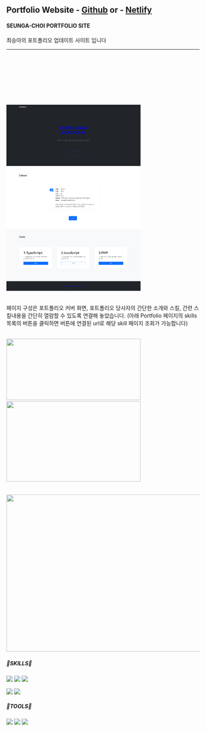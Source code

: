 ##  Portfolio Website - <a href="https://seungachoi0925.github.io/HTML-CSS/">Github</a> or - <a href="https://sample-seungachoi0925.netlify.app/">Netlify</a>

#### SEUNGA-CHOI PORTFOLIO SITE
최승아의 포트폴리오 업데이트 사이트 입니다

<hr>




<BR><BR><BR>


  





  <BR><BR><BR>
    
<img src="images\p화면.png" width="350" height="160"> <img src="images\p2.png"  width="350" height="160"> <img src="images\p3.png" width="350" height="160">
    
<br>
 페이지 구성은 포트폴리오 커버 화면, 포트폴리오 당사자의 간단한 소개와 스킬, 간련 스킬내용을 간단히 열람할 수 있도록 연결해 놓았습니다.
 (아래 Portfolio 페이지의 skills 목록의 버튼을 클릭하면 버튼에 연결된 url로 해당 skill 페이지 조회가 가능합니다)<br>
<br>


<img src="https://user-images.githubusercontent.com/112832677/204165081-c701e840-b584-4ff1-8684-66087ab7af58.png" width="350" height="160"> <img src="https://user-images.githubusercontent.com/112832677/204165087-1cead5aa-9a10-4d63-8203-9bf03b96d8d7.png" width="350" height="210"> <br><br>
    
<img src="https://user-images.githubusercontent.com/112832677/205490672-b2f2a487-fea5-4ef0-be0d-f2ba738a65ba.gif" width="760" height="410">

##### 🌟SKILLS🌟
  
<img src="https://img.shields.io/badge/HTML5-E34F2?style=flat&logo=HTML5&logoColor=blue"/> <img src="https://img.shields.io/badge/CSS3-1572B6?style=flat&logo=CSS3&logoColor=yello"/> <img src="https://img.shields.io/badge/JavaScript-F7DF1E?style=flat&logo=JavaScript&logoColor=white"/>
  
<img src="https://img.shields.io/badge/PHP-777BB4?style=flat&logo=PHP&logoColor=PINK"/> <img src="https://img.shields.io/badge/TypeScript-3178C6?style=flat&logo=TypeScript&logoColor=green"/>

##### 🌟TOOLS🌟 
<img src="https://img.shields.io/badge/Visual studio Code-007ACC?style=flat&logo=Visual studio Code&logoColor=skyblue"/> <img src="https://img.shields.io/badge/Visual Studio-5C2D91?style=flat&logo=Visual Studio&logoColor=violet"/> <img src="https://img.shields.io/badge/GitHub-181717?style=flat&logo=GitHub&logoColor=ivory"/> 
